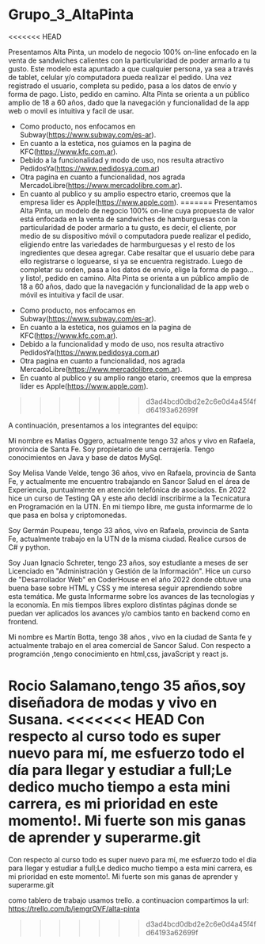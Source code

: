 # Grupo_3_AltaPinta
<<<<<<< HEAD

Presentamos Alta Pinta, un modelo de negocio 100% on-line enfocado en la venta de sandwiches calientes con la particularidad de poder armarlo a tu gusto. Este modelo esta apuntado a que cualquier persona, ya sea a través de tablet, celular y/o computadora pueda realizar el pedido.
Una vez registrado el usuario, completa su pedido, pasa a los datos de envío y forma de pago. Listo, pedido en camino.
Alta Pinta se orienta a un público amplio de 18 a 60 años, dado que la navegación y funcionalidad de la app web o movil es intuitiva y facil de usar.

- Como producto, nos enfocamos en Subway(https://www.subway.com/es-ar).
- En cuanto a la estetica, nos guiamos en la pagina de KFC(https://www.kfc.com.ar).
- Debido a la funcionalidad y modo de uso, nos resulta atractivo PedidosYa(https://www.pedidosya.com.ar)
- Otra pagina en cuanto a funcionalidad, nos agrada MercadoLibre(https://www.mercadolibre.com.ar).
- En cuanto al publico y su amplio espectro etario, creemos que la empresa lider es Apple(https://www.apple.com).
=======
Presentamos Alta Pinta, un modelo de negocio 100% on-line cuya propuesta de valor está enfocada en la venta de sandwiches de hamburguesas con la particularidad de poder armarlo a tu gusto, es decir, el cliente, por medio de su dispositivo móvil o computadora puede realizar el pedido, eligiendo entre las variedades de harmburguesas y el resto de los ingredientes que desea agregar.
Cabe resaltar que el usuario debe para ello registrarse o loguearse, si ya se encuentra registrado. Luego de completar su orden, pasa a los datos de envío, elige la forma de pago... y listo!, pedido en camino.
Alta Pinta se orienta a un público amplio de 18 a 60 años, dado que la navegación y funcionalidad de la app web o móvil es intuitiva y facil de usar.
+ Como producto, nos enfocamos en Subway(https://www.subway.com/es-ar).
+ En cuanto a la estetica, nos guiamos en la pagina de KFC(https://www.kfc.com.ar).
+ Debido a la funcionalidad y modo de uso, nos resulta atractivo PedidosYa(https://www.pedidosya.com.ar)
+ Otra pagina en cuanto a funcionalidad, nos agrada MercadoLibre(https://www.mercadolibre.com.ar).
+ En cuanto al publico y su amplio rango etario, creemos que la empresa lider es Apple(https://www.apple.com).
>>>>>>> d3ad4bcd0dbd2e2c6e0d4a45f4fd64193a62699f

A continuación, presentamos a los integrantes del equipo:

Mi nombre es Matias Oggero, actualmente tengo 32 años y vivo en Rafaela, provincia de Santa Fe. Soy propietario de una cerrajería. Tengo conocimientos en Java y base de datos MySql.

Soy Melisa Vande Velde, tengo 36 años, vivo en Rafaela, provincia de Santa Fe, y actualmente me encuentro trabajando en Sancor Salud en el área de Experiencia, puntualmente en atención telefónica de asociados. En 2022 hice un curso de Testing QA y este año decidí inscribirme a la Tecnicatura en Programación en la UTN. En mi tiempo libre, me gusta informarme de lo que pasa en bolsa y criptomonedas.

Soy Germán Poupeau, tengo 33 años, vivo en Rafaela, provincia de Santa Fe, actualmente trabajo en la UTN de la misma ciudad. Realice cursos de C# y python.

Soy Juan Ignacio Schreter, tengo 23 años, soy estudiante a meses de ser Licenciado en "Administración y Gestión de la Información". Hice un curso de "Desarrollador Web" en CoderHouse en el año 2022 donde obtuve una buena base sobre HTML y CSS y me interesa seguir aprendiendo sobre esta temática.
Me gusta Informarme sobre los avances de las tecnologías y la economía.
En mis tiempos libres exploro distintas páginas donde se puedan ver aplicados los avances y/o cambios tanto en backend como en frontend.

Mi nombre es Martín Botta, tengo 38 años , vivo en la ciudad de Santa fe y actualmente trabajo en el area comercial de Sancor Salud. Con respecto a programción ,tengo conocimiento en html,css, javaScript y react js.

Rocio Salamano,tengo 35 años,soy diseñadora de modas y vivo en Susana.
<<<<<<< HEAD
Con respecto al curso todo es super nuevo para mí, me esfuerzo todo el día para llegar y estudiar a full;Le dedico mucho tiempo a esta mini carrera, es mi prioridad en este momento!.
Mi fuerte son mis ganas de aprender y superarme.git
=======
Con respecto al curso todo es super nuevo para mí,  me esfuerzo todo el día para llegar y estudiar a full;Le dedico mucho tiempo a esta mini carrera, es mi prioridad en este momento!.
Mi fuerte son mis ganas de aprender y superarme.git

como tablero de trabajo usamos trello. a continuacion compartimos la url:
https://trello.com/b/jemgrOVF/alta-pinta
>>>>>>> d3ad4bcd0dbd2e2c6e0d4a45f4fd64193a62699f
